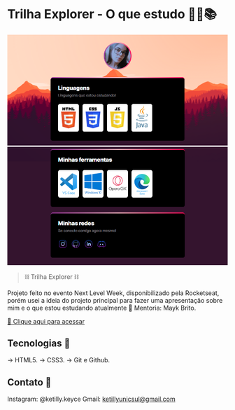 # Trilha Explorer - O que estudo 👩‍💻📚

![preview](./Assets/site.png)
![preview](./Assets/site2.png)

> ⛓ Trilha Explorer ⛓

Projeto feito no evento Next Level Week, disponibilizado pela Rocketseat, porém usei a ideia do projeto principal
para fazer uma apresentação sobre mim e o que estou estudando atualmente 🚀
Mentoria: Mayk Brito.

[🔗 Clique aqui para acessar](https://ketillyqueiroz.github.io/O-que-estudo)

## Tecnologias 🧩

-> HTML5.
-> CSS3.
-> Git e Github.

## Contato 📲

Instagram: @ketilly.keyce
Gmail: ketillyunicsul@gmail.com
